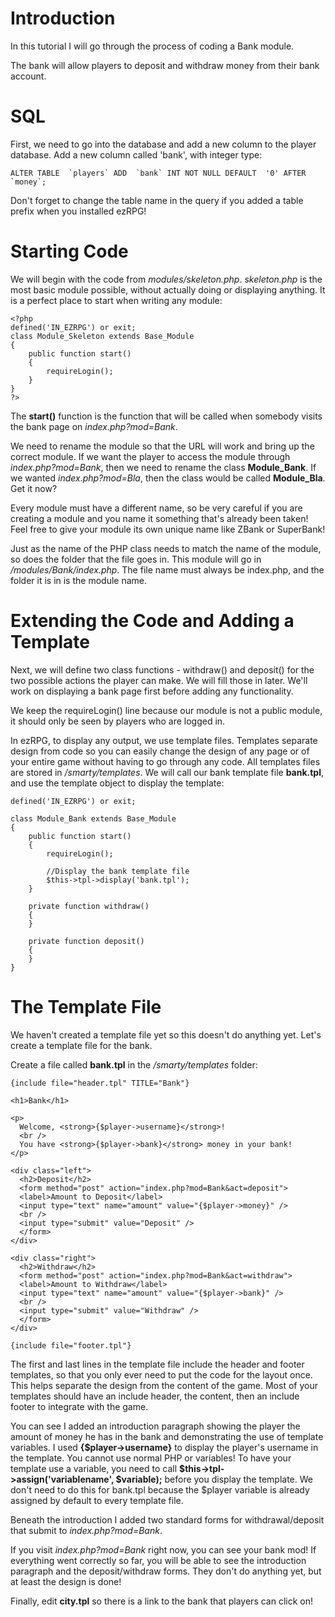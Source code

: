 # Introduction #

In this tutorial I will go through the process of coding a Bank module.

The bank will allow players to deposit and withdraw money from their bank account.

# SQL #

First, we need to go into the database and add a new column to the player database. Add a new column called 'bank', with integer type:

```
ALTER TABLE  `players` ADD  `bank` INT NOT NULL DEFAULT  '0' AFTER  `money`;
```

Don't forget to change the table name in the query if you added a table prefix when you installed ezRPG!

# Starting Code #
We will begin with the code from _modules/skeleton.php_. _skeleton.php_ is the most basic module possible, without actually doing or displaying anything. It is a perfect place to start when writing any module:

```
<?php
defined('IN_EZRPG') or exit;
class Module_Skeleton extends Base_Module
{
    public function start()
    {
        requireLogin();
    }
}
?>
```

The **start()** function is the function that will be called when somebody visits the bank page on _index.php?mod=Bank_.

We need to rename the module so that the URL will work and bring up the correct module. If we want the player to access the module through _index.php?mod=Bank_, then we need to rename the class **Module\_Bank**. If we wanted _index.php?mod=Bla_, then the class would be called **Module\_Bla**. Get it now?

Every module must have a different name, so be very careful if you are creating a module and you name it something that's already been taken! Feel free to give your module its own unique name like ZBank or SuperBank!

Just as the name of the PHP class needs to match the name of the module, so does the folder that the file goes in. This module will go in _/modules/Bank/index.php_. The file name must always be index.php, and the folder it is in is the module name.

# Extending the Code and Adding a Template #

Next, we will define two class functions - withdraw() and deposit() for the two possible actions the player can make. We will fill those in later. We'll work on displaying a bank page first before adding any functionality.

We keep the requireLogin() line because our module is not a public module, it should only be seen by players who are logged in.

In ezRPG, to display any output, we use template files. Templates separate design from code so you can easily change the design of any page or of your entire game without having to go through any code. All templates files are stored in _/smarty/templates_. We will call our bank template file **bank.tpl**, and use the template object to display the template:

```
defined('IN_EZRPG') or exit;

class Module_Bank extends Base_Module
{
    public function start()
    {
        requireLogin();
        
        //Display the bank template file
        $this->tpl->display('bank.tpl');
    }
    
    private function withdraw()
    {
    }
    
    private function deposit()
    {
    }
}
```

# The Template File #
We haven't created a template file yet so this doesn't do anything yet. Let's create a template file for the bank.

Create a file called **bank.tpl** in the _/smarty/templates_ folder:

```
{include file="header.tpl" TITLE="Bank"}

<h1>Bank</h1>

<p>
  Welcome, <strong>{$player->username}</strong>!
  <br />
  You have <strong>{$player->bank}</strong> money in your bank!
</p>

<div class="left">
  <h2>Deposit</h2>
  <form method="post" action="index.php?mod=Bank&act=deposit">
  <label>Amount to Deposit</label>
  <input type="text" name="amount" value="{$player->money}" />
  <br />
  <input type="submit" value="Deposit" />
  </form>
</div>

<div class="right">
  <h2>Withdraw</h2>
  <form method="post" action="index.php?mod=Bank&act=withdraw">
  <label>Amount to Withdraw</label>
  <input type="text" name="amount" value="{$player->bank}" />
  <br />
  <input type="submit" value="Withdraw" />
  </form>
</div>

{include file="footer.tpl"}
```

The first and last lines in the template file include the header and footer templates, so that you only ever need to put the code for the layout once. This helps separate the design from the content of the game. Most of your templates should have an include header, the content, then an include footer to integrate with the game.

You can see I added an introduction paragraph showing the player the amount of money he has in the bank and demonstrating the use of template variables. I used **{$player->username}** to display the player's username in the template. You cannot use normal PHP or variables! To have your template use a variable, you need to call **$this->tpl->assign('variablename', $variable);** before you display the template. We don't need to do this for bank.tpl because the $player variable is already assigned by default to every template file.

Beneath the introduction I added two standard forms for withdrawal/deposit that submit to _index.php?mod=Bank_.

If you visit _index.php?mod=Bank_ right now, you can see your bank mod! If everything went correctly so far, you will be able to see the introduction paragraph and the deposit/withdraw forms. They don't do anything yet, but at least the design is done!

Finally, edit **city.tpl** so there is a link to the bank that players can click on!